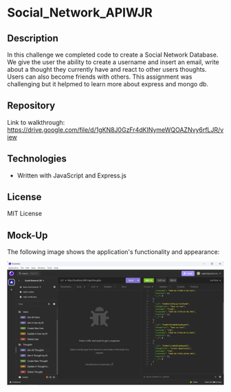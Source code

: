 # Social_Network_APIWJR

## Description

In this challenge we completed code to create a Social Network Database. We give the user the ability to create a username and insert an email, write about a thought they currently have and react to other users thoughts. Users can also become friends with others. This assignment was challenging but it helpmed to learn more about express and mongo db.

## Repository

Link to walkthrough: https://drive.google.com/file/d/1gKN8J0GzFr4dKINymeWQOAZNvy6rfLJR/view

## Technologies

- Written with JavaScript and Express.js

## License

MIT License

## Mock-Up

The following image shows the application's functionality and appearance:

![This image shows the insomnia screenshot](./images/Screenshot%202024-02-16%20211804.png)
